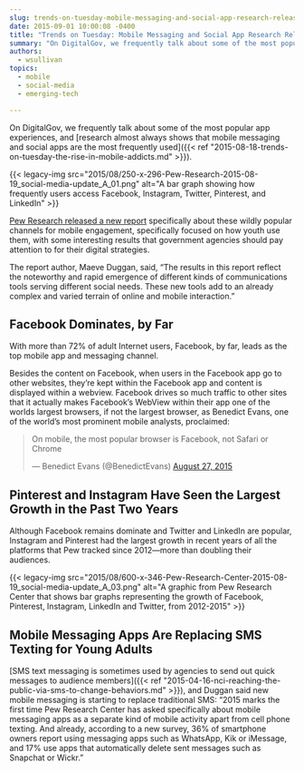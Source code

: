 ```yaml
---
slug: trends-on-tuesday-mobile-messaging-and-social-app-research-released
date: 2015-09-01 10:00:08 -0400
title: "Trends on Tuesday: Mobile Messaging and Social App Research Released"
summary: "On DigitalGov, we frequently talk about some of the most popular app experiences, and research almost always shows that mobile messaging and social apps are the most frequently used."
authors:
  - wsullivan
topics:
  - mobile
  - social-media
  - emerging-tech

---
```


On DigitalGov, we frequently talk about some of the most popular app experiences, and [research almost always shows that mobile messaging and social apps are the most frequently used]({{< ref "2015-08-18-trends-on-tuesday-the-rise-in-mobile-addicts.md" >}}).
  
{{< legacy-img src="2015/08/250-x-296-Pew-Research-2015-08-19_social-media-update_A_01.png" alt="A bar graph showing how frequently users access Facebook, Instagram, Twitter, Pinterest, and LinkedIn" >}}

[Pew Research released a new report](http://www.pewinternet.org/2015/08/19/mobile-messaging-and-social-media-2015/) specifically about these wildly popular channels for mobile engagement, specifically focused on how youth use them, with some interesting results that government agencies should pay attention to for their digital strategies.

The report author, Maeve Duggan, said, &#8220;The results in this report reflect the noteworthy and rapid emergence of different kinds of communications tools serving different social needs. These new tools add to an already complex and varied terrain of online and mobile interaction.&#8221;

## Facebook Dominates, by Far

With more than 72% of adult Internet users, Facebook, by far, leads as the top mobile app and messaging channel.

Besides the content on Facebook, when users in the Facebook app go to other websites, they’re kept within the Facebook app and content is displayed within a webview. Facebook drives so much traffic to other sites that it actually makes Facebook’s WebView within their app one of the worlds largest browsers, if not the largest browser, as Benedict Evans, one of the world’s most prominent mobile analysts, proclaimed:

<blockquote class="twitter-tweet" width="500">
<p lang="en">On mobile, the most popular browser is Facebook, not Safari or Chrome</p>

<p>&mdash; Benedict Evans (@BenedictEvans) <a href="https://twitter.com/BenedictEvans/status/637046046984568832">August 27, 2015</a></p>
</blockquote>

## Pinterest and Instagram Have Seen the Largest Growth in the Past Two Years

Although Facebook remains dominate and Twitter and LinkedIn are popular, Instagram and Pinterest had the largest growth in recent years of all the platforms that Pew tracked since 2012—more than doubling their audiences.

{{< legacy-img src="2015/08/600-x-346-Pew-Research-Center-2015-08-19_social-media-update_A_03.png" alt="A graphic from Pew Research Center that shows bar graphs representing the growth of Facebook, Pinterest, Instagram, LinkedIn and Twitter, from 2012-2015" >}}

## Mobile Messaging Apps Are Replacing SMS Texting for Young Adults

[SMS text messaging is sometimes used by agencies to send out quick messages to audience members]({{< ref "2015-04-16-nci-reaching-the-public-via-sms-to-change-behaviors.md" >}}), and Duggan said new mobile messaging is starting to replace traditional SMS: “2015 marks the first time Pew Research Center has asked specifically about mobile messaging apps as a separate kind of mobile activity apart from cell phone texting. And already, according to a new survey, 36% of smartphone owners report using messaging apps such as WhatsApp, Kik or iMessage, and 17% use apps that automatically delete sent messages such as Snapchat or Wickr.”
